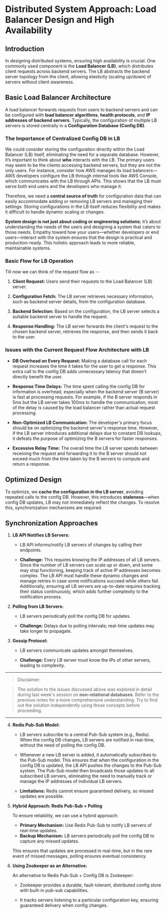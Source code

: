 # Distributed System Approach: Load Balancer Design and High Availability

## Introduction

In designing distributed systems, ensuring high availability is crucial. One commonly used component is the **Load Balancer (LB)**, which distributes client requests across backend servers. The LB abstracts the backend server topology from the client, allowing elasticity (scaling up/down) of servers without client awareness.

##  Basic Load Balancer Architecture

A load balancer forwards requests from users to backend servers and can be configured with **load balancer algorithms**, **health protocols**, and **IP addresses of backend servers**. Typically, the configuration of multiple LB servers is stored centrally in a **Configuration Database (Config DB)**.

### The Importance of Centralized Config DB in LB

We could consider storing the configuration directly within the Load Balancer (LB) itself, eliminating the need for a separate database. However, it’s important to think about **who** interacts with the LB. The primary users may seem to be the clients accessing backend servers, but they are not the only users. For instance, consider how AWS manages its load balancers—AWS developers configure the LB through internal tools like AWS Console, which communicates with the LB through APIs. This shows that the LB must serve both end users and the developers who manage it.

Therefore, we need a **central source of truth** for configuration data that can easily accommodate adding or removing LB servers and managing their settings. Storing configurations in the LB itself reduces flexibility and makes it difficult to handle dynamic scaling or changes.

**System design is not just about coding or engineering solutions**; it’s about understanding the needs of the users and designing a system that caters to those needs. Empathy toward how your users—whether developers or end users—interact with the system ensures that the design is practical and production-ready. This holistic approach leads to more reliable, maintainable systems.

### Basic Flow for LB Operation
Till now we can think of the request flow as -- 

1. **Client Request:** Users send their requests to the Load Balancer (LB) server.

2. **Configuration Fetch:** The LB server retrieves necessary information, such as backend server details, from the configuration database.

3. **Backend Selection:** Based on the configuration, the LB server selects a suitable backend server to handle the request.

4. **Response Handling:** The LB server forwards the client's request to the chosen backend server, retrieves the response, and then sends it back to the user.

### Issues with the Current Request Flow Architecture with LB

- **DB Overhead on Every Request:** Making a database call for each request increases the time it takes for the user to get a response. This extra call to the config DB adds unnecessary latency that doesn't directly benefit the user.

- **Response Time Delays:** The time spent calling the config DB for information is overhead, especially when the backend server (B server) is fast at processing requests. For example, if the B server responds in 5ms but the LB server takes 100ms to handle the communication, most of the delay is caused by the load balancer rather than actual request processing.

- **Non-Optimized LB Communication:** The developer's primary focus should be on optimizing the backend server's response time. However, if the LB server introduces additional delays due to constant DB lookups, it defeats the purpose of optimizing the B servers for faster responses.

- **Excessive Relay Time:** The overall time the LB server spends between receiving the request and forwarding it to the B server should not exceed much from the time taken by the B servers to compute and return a response.

##  Optimized Design
To optimize, we **cache the configuration in the LB server**, avoiding repeated calls to the config DB. However, this introduces **staleness**—when config DB updates, LB may not immediately reflect the changes. To resolve this, synchronization mechanisms are required.

## Synchronization Approaches

1. **LB API Notifies LB Servers:**

    - LB API informs/notify LB servers of changes by calling their endpoints.

    - **Challenge:** This requires knowing the IP addresses of all LB servers. Since the number of LB servers can scale up or down, and some may stop functioning, keeping track of active IP addresses becomes complex. The LB API must handle these dynamic changes and manage retries in case some notifications succeed while others fail. Additionally, ensuring all LB servers are up-to-date requires tracking their status continuously, which adds further complexity to the notification process.


2. **Polling from LB Servers:**

    - LB servers periodically poll the config DB for updates.

    - **Challenge:** Delays due to polling intervals; real-time updates may take longer to propagate.

3. **Gossip Protocol:**

    - LB servers communicate updates amongst themselves.

    - **Challenge:** Every LB server must know the IPs of other servers, leading to complexity.

---------------------------

> Disclaimer:

> The solution to the issues discussed above was explored in detail during last week's session on **non-relational databases**. Refer to the previous notes for a more comprehensive understanding. Try to find out the solution independently using those concepts before proceeding.

-------------------

4. **Redis Pub-Sub Model:**

    - LB servers subscribe to a central Pub-Sub system (e.g., Redis). When the config DB changes, LB servers are notified in real-time, without the need of polling the config DB.

    - Whenever a new LB server is added, it automatically subscribes to the Pub-Sub model. This ensures that when the configuration in the config DB is updated, the LB API pushes the changes to the Pub-Sub system. The Pub-Sub model then broadcasts those updates to all subscribed LB servers, eliminating the need to manually track or manage the IP addresses of individual LB servers.

    - **Limitations:** Redis cannot ensure guaranteed delivery, so missed updates are possible.

5. **Hybrid Approach: Redis Pub-Sub + Polling**

    To ensure reliability, we can use a hybrid approach:

    - **Primary Mechanism:** Use Redis Pub-Sub to notify LB servers of real-time updates.
    - **Backup Mechanism:** LB servers periodically poll the config DB to capture any missed updates.

    This ensures that updates are processed in real-time, but in the rare event of missed messages, polling ensures eventual consistency.

6.  **Using Zookeeper as an Alternative:**
    
    An alternative to Redis Pub-Sub + Config DB is Zookeeper:

    - Zookeeper provides a durable, fault-tolerant, distributed config store with built-in pub-sub capabilities.

    - It tracks servers listening to a particular configuration key, ensuring guaranteed delivery when config changes.
